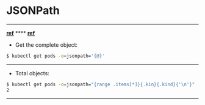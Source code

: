 # JSONPath

***

[**ref**](https://kubernetes.io/docs/reference/kubectl/jsonpath/) **** [**ref**](https://goessner.net/articles/JsonPath/)

* Get the complete object:

```bash
$ kubectl get pods -o=jsonpath='{@}'
```

***

* Total objects:

```bash
$ kubectl get pods -o=jsonpath="{range .items[*]}{.kin}{.kind}{'\n'}" | wc -l
2
```

***
